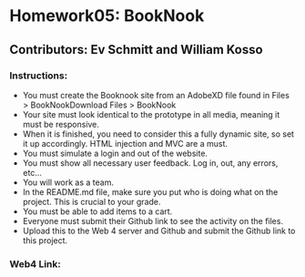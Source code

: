 # Homework05: BookNook

## Contributors: Ev Schmitt and William Kosso

### Instructions:

- You must create the Booknook site from an AdobeXD file found in Files > BookNookDownload Files > BookNook
- Your site must look identical to the prototype in all media, meaning it must be responsive. 
- When it is finished, you need to consider this a fully dynamic site, so set it up accordingly. HTML injection and MVC are a must. 
- You must simulate a login and out of the website. 
- You must show all necessary user feedback. Log in, out, any errors, etc...
- You will work as a team. 
- In the README.md file, make sure you put who is doing what on the project. This is crucial to your grade. 
- You must be able to add items to a cart.  
- Everyone must submit their Github link to see the activity on the files. 
- Upload this to the Web 4 server and Github and submit the Github link to this project. 

### Web4 Link: 